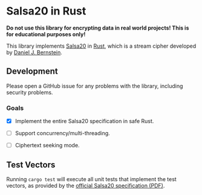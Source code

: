 # Salsa20 in Rust

__Do not use this library for encrypting data in real world projects! This is for educational purposes only!__

This library implements [Salsa20](https://cr.yp.to/salsa20.html) in [Rust](https://rust-lang.org/), which is a stream cipher developed by [Daniel J. Bernstein](https://cr.yp.to/djb.html).


## Development

Please open a GitHub issue for any problems with the library, including security problems.

### Goals

- [x] Implement the entire Salsa20 specification in safe Rust.
- [ ] Support concurrency/multi-threading.
- [ ] Ciphertext seeking mode.


## Test Vectors

Running `cargo test` will execute all unit tests that implement the test vectors, as provided by the [official Salsa20 specification (PDF)](https://cr.yp.to/snuffle/spec.pdf).